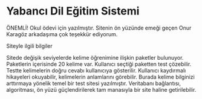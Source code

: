 # Yabancı Dil Eğitim Sistemi

ÖNEMLİ! Okul ödevi için yazılmıştır. Sitenin ön yüzünde emeği geçen Onur Karagöz arkadaşıma çok teşekkür ediyorum.

Siteyle ilgili bilgiler

Sitede değişik seviyelerde kelime öğrenimine ilişkin paketler bulunuyor. Paketlerin içerisinde 20 kelime var.
Kullanıcı seçtiği paketten test çözebilir. Testte kelimelerin doğru cevabı kullanıcıya gösterilir. Kullanıcı kaydırmalı hikayeleri okuyabilir, kelimelerin anlamlarını görebilir. 
Burada kelime bilginizi arttırmaya yönelik temel bir test sitesi yazılmıştır. Veritabanı bağlantısı, algoritması, ön yüzü güçlendirilerek tam manasıyla bir site haline getirilebilir.

